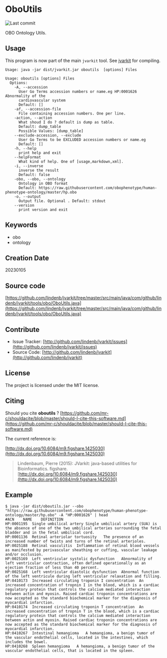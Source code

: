 # OboUtils

![Last commit](https://img.shields.io/github/last-commit/lindenb/jvarkit.png)

OBO Ontology Utils.


## Usage


This program is now part of the main `jvarkit` tool. See [jvarkit](JvarkitCentral.md) for compiling.


```
Usage: java -jar dist/jvarkit.jar oboutils  [options] Files

Usage: oboutils [options] Files
  Options:
    -A, --accession
      User Go Terms accession numbers or name.eg HP:0001626 Abnormality of the 
      cardiovascular system
      Default: []
    -af, --accession-file
      File containing accession numbers. One per line.
    -action, --action
      What shoud I do ? default is dump as table.
      Default: dump_table
      Possible Values: [dump_table]
    --exclude-accession, --exclude
      User Go Terms to be EXCLUDED accession numbers or name.eg
      Default: []
    -h, --help
      print help and exit
    --helpFormat
      What kind of help. One of [usage,markdown,xml].
    -i, --inverse
      inverse the result
      Default: false
    -obo, --obo, --ontology
      Ontology in OBO format
      Default: https://raw.githubusercontent.com/obophenotype/human-phenotype-ontology/master/hp.obo
    -o, --output
      Output file. Optional . Default: stdout
    --version
      print version and exit

```


## Keywords

 * obo
 * ontology



## Creation Date

20230105

## Source code 

[https://github.com/lindenb/jvarkit/tree/master/src/main/java/com/github/lindenb/jvarkit/tools/obo/OboUtils.java](https://github.com/lindenb/jvarkit/tree/master/src/main/java/com/github/lindenb/jvarkit/tools/obo/OboUtils.java)


## Contribute

- Issue Tracker: [http://github.com/lindenb/jvarkit/issues](http://github.com/lindenb/jvarkit/issues)
- Source Code: [http://github.com/lindenb/jvarkit](http://github.com/lindenb/jvarkit)

## License

The project is licensed under the MIT license.

## Citing

Should you cite **oboutils** ? [https://github.com/mr-c/shouldacite/blob/master/should-I-cite-this-software.md](https://github.com/mr-c/shouldacite/blob/master/should-I-cite-this-software.md)

The current reference is:

[http://dx.doi.org/10.6084/m9.figshare.1425030](http://dx.doi.org/10.6084/m9.figshare.1425030)

> Lindenbaum, Pierre (2015): JVarkit: java-based utilities for Bioinformatics. figshare.
> [http://dx.doi.org/10.6084/m9.figshare.1425030](http://dx.doi.org/10.6084/m9.figshare.1425030)


## Example

```
$ java -jar dist/oboutils.jar --obo "https://raw.githubusercontent.com/obophenotype/human-phenotype-ontology/master/hp.obo" -A "HP:0001626" | head
#ACN	NAME	DEFINITION
HP:0001195	Single umbilical artery	Single umbilical artery (SUA) is the absence of one of the two umbilical arteries surrounding the fetal bladder and in the fetal umbilical cord.
HP:0001136	Retinal arteriolar tortuosity	The presence of an increased number of twists and turns of the retinal arterioles.
HP:0025188	Retinal vasculitis	Inflammation of retinal blood vessels as manifested by perivascular sheathing or cuffing, vascular leakage and/or occlusion.
HP:0025169	Left ventricular systolic dysfunction	Abnormality of left ventricular contraction, often defined operationally as an ejection fraction of less than 40 percent.
HP:0025168	Left ventricular diastolic dysfunction	Abnormal function of the left ventricule during left ventricular relaxation and filling.
HP:0410173	Increased circulating troponin I concentration	An increased concentration of tropnin I in the blood, which is a cardiac regulatory protein that controls the calcium mediated interaction between actin and myosin. Raised cardiac troponin concentrations are now accepted as the standard biochemical marker for the diagnosis of myocardial infarction.
HP:0410174	Increased circulating troponin T concentration	An increased concentration of tropnin T in the blood, which is a cardiac regulatory protein that controls the calcium mediated interaction between actin and myosin. Raised cardiac troponin concentrations are now accepted as the standard biochemical marker for the diagnosis of myocardial infarction.
HP:0410267	Intestinal hemangioma	A hemangioma, a benign tumor of the vascular endothelial cells, located in the intestines, which includes the bowel.
HP:0410268	Spleen hemangioma	A hemangioma, a benign tumor of the vascular endothelial cells, that is located in the spleen.
```




